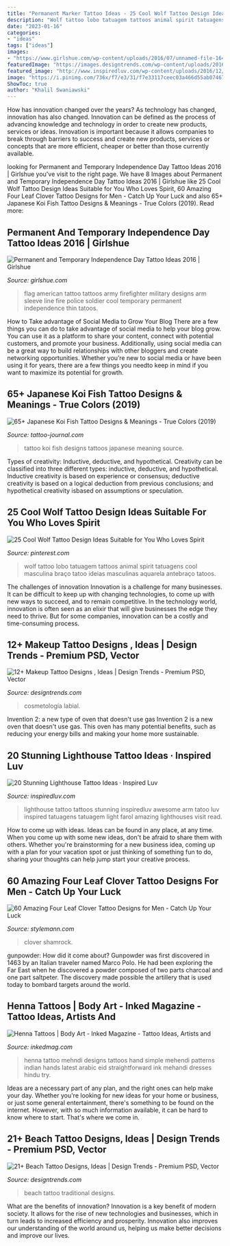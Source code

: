 ```yaml
---
title: "Permanent Marker Tattoo Ideas - 25 Cool Wolf Tattoo Design Ideas Suitable For You Who Loves Spirit"
description: "Wolf tattoo lobo tatuagem tattoos animal spirit tatuagens cool masculina braço tatoo ideias masculinas aquarela antebraço tatoos"
date: "2023-01-16"
categories:
- "ideas"
tags: ["ideas"]
images:
- "https://www.girlshue.com/wp-content/uploads/2016/07/unnamed-file-164.jpg"
featuredImage: "https://images.designtrends.com/wp-content/uploads/2016/08/19174434/Traditional-Beach-Tattoo-Design.jpg"
featured_image: "http://www.inspiredluv.com/wp-content/uploads/2016/12/amazing-Lighthouse-Tattoos-and-Meanings.jpg"
image: "https://i.pinimg.com/736x/f7/e3/31/f7e33117ceec03a466d55ab0746778be.jpg"
ShowToc: true
author: "Khalil Swaniawski"
---
```



How has innovation changed over the years?
As technology has changed, innovation has also changed. Innovation can be defined as the process of advancing knowledge and technology in order to create new products, services or ideas. Innovation is important because it allows companies to break through barriers to success and create new products, services or concepts that are more efficient, cheaper or better than those currently available.

	

		
looking for Permanent and Temporary Independence Day Tattoo Ideas 2016 | Girlshue you've visit to the right page. We have 8 Images about Permanent and Temporary Independence Day Tattoo Ideas 2016 | Girlshue like 25 Cool Wolf Tattoo Design Ideas Suitable for You Who Loves Spirit, 60 Amazing Four Leaf Clover Tattoo Designs for Men - Catch Up Your Luck and also 65+ Japanese Koi Fish Tattoo Designs &amp; Meanings - True Colors (2019). Read more:
		
    
## Permanent And Temporary Independence Day Tattoo Ideas 2016 | Girlshue

<img loading=lazy src="https://www.girlshue.com/wp-content/uploads/2016/07/unnamed-file-164.jpg" onerror="this.onerror=null;this.src='https://tse4.mm.bing.net/th?id=OIP.QoI2tlG4VictY6JRkJ_0gAHaLH&amp;pid=15.1';" alt="Permanent and Temporary Independence Day Tattoo Ideas 2016 | Girlshue">

_Source: girlshue.com_

>flag american tattoo tattoos army firefighter military designs arm sleeve line fire police soldier cool temporary permanent independence thin tatoos. 

	

How to Take advantage of Social Media to Grow Your Blog
There are a few things you can do to take advantage of social media to help your blog grow. You can use it as a platform to share your content, connect with potential customers, and promote your business. Additionally, using social media can be a great way to build relationships with other bloggers and create networking opportunities. Whether you’re new to social media or have been using it for years, there are a few things you needto keep in mind if you want to maximize its potential for growth.

    
## 65+ Japanese Koi Fish Tattoo Designs &amp; Meanings - True Colors (2019)

<img loading=lazy src="https://tattoo-journal.com/wp-content/uploads/2017/01/Koi-fish-Tattoo-52-650x650.jpg" onerror="this.onerror=null;this.src='https://tse2.mm.bing.net/th?id=OIP.zp7KxOipsxMJ-08AwVVNHgHaHa&amp;pid=15.1';" alt="65+ Japanese Koi Fish Tattoo Designs &amp; Meanings - True Colors (2019)">

_Source: tattoo-journal.com_

>tattoo koi fish designs tattoos japanese meaning source. 

	

Types of creativity: Inductive, deductive, and hypothetical.
Creativity can be classified into three different types: inductive, deductive, and hypothetical. Inductive creativity is based on experience or consensus; deductive creativity is based on a logical deduction from previous conclusions; and hypothetical creativity isbased on assumptions or speculation.

    
## 25 Cool Wolf Tattoo Design Ideas Suitable For You Who Loves Spirit

<img loading=lazy src="https://i.pinimg.com/736x/f7/e3/31/f7e33117ceec03a466d55ab0746778be.jpg" onerror="this.onerror=null;this.src='https://tse1.mm.bing.net/th?id=OIP.-xBIUeYo73QEJbeoYWe7SQHaJ3&amp;pid=15.1';" alt="25 Cool Wolf Tattoo Design Ideas Suitable for You Who Loves Spirit">

_Source: pinterest.com_

>wolf tattoo lobo tatuagem tattoos animal spirit tatuagens cool masculina braço tatoo ideias masculinas aquarela antebraço tatoos. 

	

The challenges of innovation
Innovation is a challenge for many businesses. It can be difficult to keep up with changing technologies, to come up with new ways to succeed, and to remain competitive. In the technology world, innovation is often seen as an elixir that will give businesses the edge they need to thrive. But for some companies, innovation can be a costly and time-consuming process.

    
## 12+ Makeup Tattoo Designs , Ideas | Design Trends - Premium PSD, Vector

<img loading=lazy src="https://images.designtrends.com/wp-content/uploads/2016/01/04121216/Beautiful-Lipstick-Hand-Tattoo.jpg" onerror="this.onerror=null;this.src='https://tse1.mm.bing.net/th?id=OIP.AQZ2yCMD2UOqzsNYcxqn6QHaIY&amp;pid=15.1';" alt="12+ Makeup Tattoo Designs , Ideas | Design Trends - Premium PSD, Vector">

_Source: designtrends.com_

>cosmetología labial. 

	

Invention 2: a new type of oven that doesn't use gas
Invention 2 is a new oven that doesn't use gas. This oven has many potential benefits, such as reducing your energy bills and making your home more sustainable.

    
## 20 Stunning Lighthouse Tattoo Ideas · Inspired Luv

<img loading=lazy src="http://www.inspiredluv.com/wp-content/uploads/2016/12/amazing-Lighthouse-Tattoos-and-Meanings.jpg" onerror="this.onerror=null;this.src='https://tse4.mm.bing.net/th?id=OIP.LzXeSpD1MUvQvD33WNi1VAHaMN&amp;pid=15.1';" alt="20 Stunning Lighthouse Tattoo Ideas · Inspired Luv">

_Source: inspiredluv.com_

>lighthouse tattoo tattoos stunning inspiredluv awesome arm tatoo luv inspired tatuagens tatuagem light farol amazing lighthouses visit read. 

	

How to come up with ideas.
Ideas can be found in any place, at any time. When you come up with some new ideas, don't be afraid to share them with others. Whether you're brainstorming for a new business idea, coming up with a plan for your vacation spot or just thinking of something fun to do, sharing your thoughts can help jump start your creative process.

    
## 60 Amazing Four Leaf Clover Tattoo Designs For Men - Catch Up Your Luck

<img loading=lazy src="https://stylemann.com/wp-content/uploads/2016/11/four-leaf-clover-tattoo-43.jpg" onerror="this.onerror=null;this.src='https://tse1.mm.bing.net/th?id=OIP.2YzRqh03fs8TZPCTMKiiOwHaHa&amp;pid=15.1';" alt="60 Amazing Four Leaf Clover Tattoo Designs for Men - Catch Up Your Luck">

_Source: stylemann.com_

>clover shamrock. 

	

gunpowder: How did it come about?
Gunpowder was first discovered in 1463 by an Italian traveler named Marco Polo. He had been exploring the Far East when he discovered a powder composed of two parts charcoal and one part saltpeter. The discovery made possible the artillery that is used today to bombard targets around the world.

    
## Henna Tattoos | Body Art - Inked Magazine - Tattoo Ideas, Artists And

<img loading=lazy src="https://www.inkedmag.com/.image/t_share/MTU5MDMxOTgyMzUyMTgwODg1/fc73c1d1bc2f79c617dd7e527d6fc138.jpg" onerror="this.onerror=null;this.src='https://tse1.mm.bing.net/th?id=OIP.AA9BGL2pBe-NU5yusVAkpQHaLJ&amp;pid=15.1';" alt="Henna Tattoos | Body Art - Inked Magazine - Tattoo Ideas, Artists and">

_Source: inkedmag.com_

>henna tattoo mehndi designs tattoos hand simple mehendi patterns indian hands latest arabic eid straightforward ink mehandi dresses hindu try. 

	

Ideas are a necessary part of any plan, and the right ones can help make your day. Whether you're looking for new ideas for your home or business, or just some general entertainment, there's something to be found on the internet. However, with so much information available, it can be hard to know where to start. That's where we come in.

    
## 21+ Beach Tattoo Designs, Ideas | Design Trends - Premium PSD, Vector

<img loading=lazy src="https://images.designtrends.com/wp-content/uploads/2016/08/19174434/Traditional-Beach-Tattoo-Design.jpg" onerror="this.onerror=null;this.src='https://tse2.mm.bing.net/th?id=OIP.Dv7crJH4sYJz2fnMkCICLwHaJQ&amp;pid=15.1';" alt="21+ Beach Tattoo Designs, Ideas | Design Trends - Premium PSD, Vector">

_Source: designtrends.com_

>beach tattoo traditional designs. 

	

What are the benefits of innovation?
Innovation is a key benefit of modern society. It allows for the rise of new technologies and businesses, which in turn leads to increased efficiency and prosperity. Innovation also improves our understanding of the world around us, helping us make better decisions and improve our lives.

